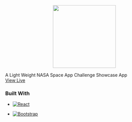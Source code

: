 
<div style="text-align:center">
<img src="https://res.cloudinary.com/plutonic39/image/upload/v1696629817/tvctbmmwl7lervrtlqnt.png" width=200 align=center />
</div>



  <p align="center">
    
A Light Weight NASA Space App Challenge Showcase App
<br>
<a href="https://storm-troopers.netlify.app/">View Live</a>

  </p>
</div>

### Built With

- [![React][React.js]][React-url]

- [![Bootstrap][Bootstrap.com]][Bootstrap-url]

[JQuery.com]: https://img.shields.io/badge/jQuery-0769AD?style=for-the-badge&logo=jquery&logoColor=white
[JQuery-url]: https://jquery.com
[Bootstrap-url]: https://getbootstrap.com
[Bootstrap.com]: https://img.shields.io/badge/Bootstrap-563D7C?style=for-the-badge&logo=bootstrap&logoColor=white
[React.js]: https://img.shields.io/badge/React-20232A?style=for-the-badge&logo=react&logoColor=61DAFB
[React-url]: https://reactjs.org/
